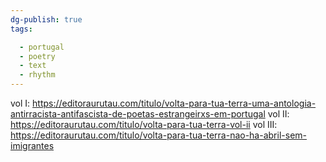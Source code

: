 ```yaml
---
dg-publish: true
tags:

  - portugal
  - poetry
  - text
  - rhythm
---
```


vol I: https://editoraurutau.com/titulo/volta-para-tua-terra-uma-antologia-antirracista-antifascista-de-poetas-estrangeirxs-em-portugal
vol II: https://editoraurutau.com/titulo/volta-para-tua-terra-vol-ii
vol III: https://editoraurutau.com/titulo/volta-para-tua-terra-nao-ha-abril-sem-imigrantes
```
